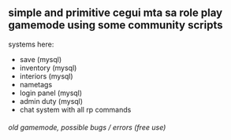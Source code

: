 ## simple and primitive cegui mta sa role play gamemode using some community scripts
systems here: 
* save  (mysql)
* inventory (mysql)
* interiors (mysql)
* nametags
* login panel (mysql)
* admin duty (mysql)
* chat system with all rp commands
###### old gamemode, possible bugs / errors (free use)
